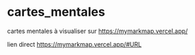 # cartes_mentales
cartes mentales à visualiser sur https://mymarkmap.vercel.app/

lien direct https://mymarkmap.vercel.app/#URL
